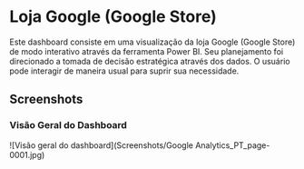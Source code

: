 # Loja Google (Google Store)
Este dashboard consiste em uma visualização da loja Google (Google Store) de modo interativo através da ferramenta Power BI.  Seu planejamento foi direcionado a tomada de decisão estratégica através dos dados. O usuário pode interagir de maneira usual para suprir sua necessidade.

## Screenshots

### Visão Geral do Dashboard
![Visão geral do dashboard](Screenshots/Google Analytics_PT_page-0001.jpg)
